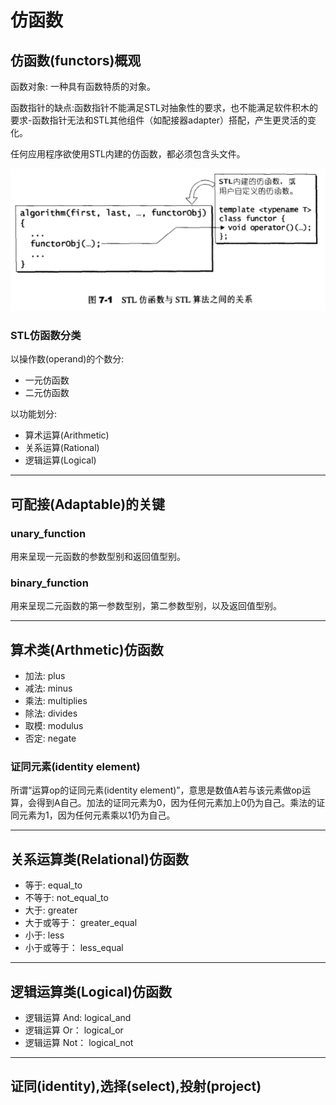 # 仿函数

## 仿函数(functors)概观
函数对象: 一种具有函数特质的对象。

函数指针的缺点:函数指针不能满足STL对抽象性的要求，也不能满足软件积木的要求-函数指针无法和STL其他组件（如配接器adapter）搭配，产生更灵活的变化。

任何应用程序欲使用STL内建的仿函数，都必须包含<functional>头文件。

![7-1](res/7-1.png)

### STL仿函数分类
以操作数(operand)的个数分:

- 一元仿函数
- 二元仿函数

以功能划分:

- 算术运算(Arithmetic)
- 关系运算(Rational)
- 逻辑运算(Logical)

---

## 可配接(Adaptable)的关键

### unary_function
用来呈现一元函数的参数型别和返回值型别。

### binary_function
用来呈现二元函数的第一参数型别，第二参数型别，以及返回值型别。

---

## 算术类(Arthmetic)仿函数

- 加法: plus<T>
- 减法: minus<T>
- 乘法: multiplies<T>
- 除法: divides<T>
- 取模: modulus<T>
- 否定: negate<T>

### 证同元素(identity element)

所谓“运算op的证同元素(identity element)”，意思是数值A若与该元素做op运算，会得到A自己。加法的证同元素为0，因为任何元素加上0仍为自己。乘法的证同元素为1，因为任何元素乘以1仍为自己。

---

## 关系运算类(Relational)仿函数

- 等于: equal_to<T>
- 不等于: not_equal_to<T>
- 大于: greater<T>
- 大于或等于： greater_equal<T>
- 小于: less<T>
- 小于或等于： less_equal<T>

---

## 逻辑运算类(Logical)仿函数

- 逻辑运算 And: logical_and<T>
- 逻辑运算 Or： logical_or<T>
- 逻辑运算 Not： logical_not<T>

---

## 证同(identity),选择(select),投射(project)

